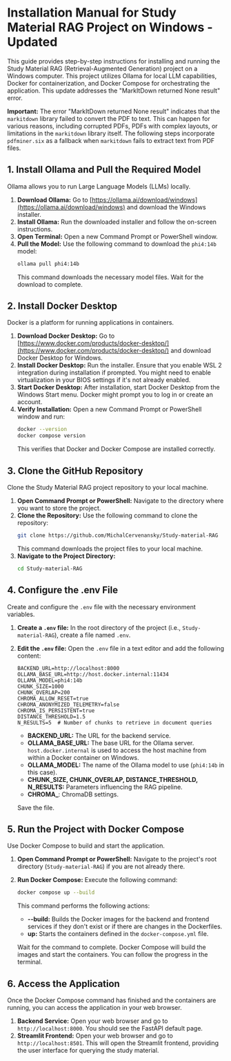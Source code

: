 # Installation Manual for Study Material RAG Project on Windows - Updated

This guide provides step-by-step instructions for installing and running the Study Material RAG (Retrieval-Augmented Generation) project on a Windows computer. This project utilizes Ollama for local LLM capabilities, Docker for containerization, and Docker Compose for orchestrating the application. This update addresses the "MarkItDown returned None result" error.

**Important:** The error "MarkItDown returned None result" indicates that the `markitdown` library failed to convert the PDF to text. This can happen for various reasons, including corrupted PDFs, PDFs with complex layouts, or limitations in the `markitdown` library itself. The following steps incorporate `pdfminer.six` as a fallback when `markitdown` fails to extract text from PDF files.

## 1. Install Ollama and Pull the Required Model

Ollama allows you to run Large Language Models (LLMs) locally.

1. **Download Ollama:** Go to [https://ollama.ai/download/windows](https://ollama.ai/download/windows) and download the Windows installer.
2. **Install Ollama:** Run the downloaded installer and follow the on-screen instructions.
3. **Open Terminal:** Open a new Command Prompt or PowerShell window.
4. **Pull the Model:** Use the following command to download the `phi4:14b` model:
    ```sh
    ollama pull phi4:14b
    ```
    This command downloads the necessary model files. Wait for the download to complete.

## 2. Install Docker Desktop

Docker is a platform for running applications in containers.

1. **Download Docker Desktop:** Go to [https://www.docker.com/products/docker-desktop/](https://www.docker.com/products/docker-desktop/) and download Docker Desktop for Windows.
2. **Install Docker Desktop:** Run the installer. Ensure that you enable WSL 2 integration during installation if prompted. You might need to enable virtualization in your BIOS settings if it's not already enabled.
3. **Start Docker Desktop:** After installation, start Docker Desktop from the Windows Start menu. Docker might prompt you to log in or create an account.
4. **Verify Installation:** Open a new Command Prompt or PowerShell window and run:
    ```sh
    docker --version
    docker compose version
    ```
    This verifies that Docker and Docker Compose are installed correctly.

## 3. Clone the GitHub Repository

Clone the Study Material RAG project repository to your local machine.

1. **Open Command Prompt or PowerShell:** Navigate to the directory where you want to store the project.
2. **Clone the Repository:** Use the following command to clone the repository:
    ```sh
    git clone https://github.com/MichalCervenansky/Study-material-RAG
    ```
    This command downloads the project files to your local machine.
3. **Navigate to the Project Directory:**
    ```sh
    cd Study-material-RAG
    ```

## 4. Configure the .env File

Create and configure the `.env` file with the necessary environment variables.

1. **Create a `.env` file:** In the root directory of the project (i.e., `Study-material-RAG`), create a file named `.env`.
2. **Edit the `.env` file:** Open the `.env` file in a text editor and add the following content:
    ```env
    BACKEND_URL=http://localhost:8000
    OLLAMA_BASE_URL=http://host.docker.internal:11434
    OLLAMA_MODEL=phi4:14b
    CHUNK_SIZE=1000
    CHUNK_OVERLAP=200
    CHROMA_ALLOW_RESET=true
    CHROMA_ANONYMIZED_TELEMETRY=false
    CHROMA_IS_PERSISTENT=true
    DISTANCE_THRESHOLD=1.5
    N_RESULTS=5  # Number of chunks to retrieve in document queries
    ```
    - **BACKEND_URL:** The URL for the backend service.
    - **OLLAMA_BASE_URL:** The base URL for the Ollama server. `host.docker.internal` is used to access the host machine from within a Docker container on Windows.
    - **OLLAMA_MODEL:** The name of the Ollama model to use (`phi4:14b` in this case).
    - **CHUNK_SIZE, CHUNK_OVERLAP, DISTANCE_THRESHOLD, N_RESULTS:** Parameters influencing the RAG pipeline.
    - **CHROMA_**: ChromaDB settings.

    Save the file.

## 5. Run the Project with Docker Compose

Use Docker Compose to build and start the application.

1. **Open Command Prompt or PowerShell:** Navigate to the project's root directory (`Study-material-RAG`) if you are not already there.
2. **Run Docker Compose:** Execute the following command:
    ```sh
    docker compose up --build
    ```
    This command performs the following actions:
    - **--build:** Builds the Docker images for the backend and frontend services if they don't exist or if there are changes in the Dockerfiles.
    - **up:** Starts the containers defined in the `docker-compose.yml` file.

    Wait for the command to complete. Docker Compose will build the images and start the containers. You can follow the progress in the terminal.

## 6. Access the Application

Once the Docker Compose command has finished and the containers are running, you can access the application in your web browser.

1. **Backend Service:** Open your web browser and go to `http://localhost:8000`. You should see the FastAPI default page.
2. **Streamlit Frontend:** Open your web browser and go to `http://localhost:8501`. This will open the Streamlit frontend, providing the user interface for querying the study material.

